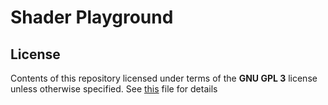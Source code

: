 # Shader Playground

## License

Contents of this repository licensed under terms of the __GNU GPL 3__ license unless otherwise specified. See [this](./LICENSE) file for details
